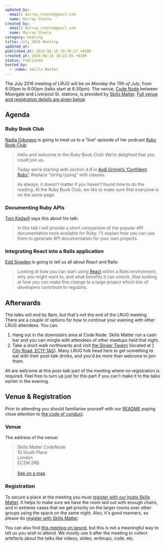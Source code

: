 ```yaml
---
updated_by:
  email: murray.steele@gmail.com
  name: Murray Steele
created_by:
  email: murray.steele@gmail.com
  name: Murray Steele
category: meeting
title: July 2016 Meeting
updated_at:
published_at: 2016-06-16 19:16:27 +0100
created_at: 2016-06-16 18:22:45 +0100
status: Published
hosted_by:
  - :name: Skills Matter
---
```


The July 2016 meeting of LRUG will be on *Monday the 11th of July*, from 6:00pm to 8:00pm (talks start at 6:30pm).  The venue, [Code Node](https://skillsmatter.com/locations/264-skills-matter-codenode) between Moorgate and Liverpool St. stations, is provided by [Skills Matter](http://www.skillsmatter.com).  [Full venue and registration details are given below](#july16registration).

Agenda
------

### Ruby Book Club

[Nadia Odunayo](https://twitter.com/nodunayo) is going to treat us to a "live" episode of her podcast [Ruby Book Club](http://rubybookclub.com/):

> Hello and welcome to the Ruby Book Club! We’re delighted that you could join
> us.
>
> Today we’re starting with section 4.9 in [Avdi Grimm’s ‘Confident
> Ruby’](http://www.confidentruby.com/): Replace “string typing” with classes.
>
> As always, it doesn’t matter if you haven’t found time to do the reading. At
> the Ruby Book Club, we like to make sure that everyone is on the same page.

### Documenting Ruby APIs

[Tom Kadwill](https://twitter.com/tomkadwill) says this about his talk:

> In this talk I will provide a short comparison of the popular API
> documentation tools available for Ruby. I'll explain how you can use them to
> generate API documentation for your own projects.

### Integrating React into a Rails application

[Edd Sowden](https://twitter.com/edds) is going to tell us all about React and Rails:

> Looking at how you can start using [React](https://facebook.github.io/react/)
> within a Rails environment, why you might want to, and what benefits it can
> unlock. Also looking at how you can make this change to a large project which
> lots of developers contribute to regularly.

Afterwards
----------

The talks will end by 8pm, but that's not the end of the LRUG meeting. There are a couple of options for how to continue your evening with other LRUG attendees.  You can:

1. Hang out in the downstairs area at Code Node.  Skills Matter run a cash bar and you can mingle with attendees of other meetups held that night.
2. Take a short walk northwards and visit [the Singer Tavern](http://singertavern.com/) (located at [1 City Road, EC1Y 1AG](https://goo.gl/maps/w9kPu)).  Many LRUG folk head here to get something to eat with their post-talk drinks, and you'd be more than welcome to join them.

All are welcome at this post-talk part of the meeting where no registration is required.  Feel free to turn up just for this part if you can't make it to the talks earlier in the evening.

Venue & Registration <a name="july16registration">&nbsp;</a>
-----------------------------------------------------------

Prior to attending you should familiarise yourself with our [README](http://readme.lrug.org/) paying close attention to [the code of conduct](http://readme.lrug.org/#code-of-conduct).

### Venue

The address of the venue:

> Skills Matter CodeNode<br/>10 South Place<br/>London<br/>EC2M 2RB<br/><br/>[See on a map](https://goo.gl/maps/ONJT4)

### Registration

To secure a place at the meeting you *must* [register with our hosts Skills Matter](https://skillsmatter.com/meetups/8241-integrating-react-into-a-rails-application-and-documenting-ruby-apis).  It helps to make sure we have the room laid out with enough chairs, and in extreme cases that we get priority on the larger rooms over other groups using the space on the same night.  Also, it's good manners, so please do [register with Skills Matter](https://skillsmatter.com/meetups/8241-integrating-react-into-a-rails-application-and-documenting-ruby-apis).

You can also find [this meeting on lanyrd](http://lanyrd.com/2016/lrug-july/), but this is not a meaningful way to tell us you wish to attend.  We mostly use it after the meeting to collect artefacts about the talks like videos, slides, writeups, code, etc.
